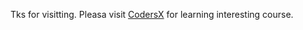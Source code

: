 Tks for visitting. Pleasa visit <a href="https://coders-x.com">CodersX</a> for learning interesting course.